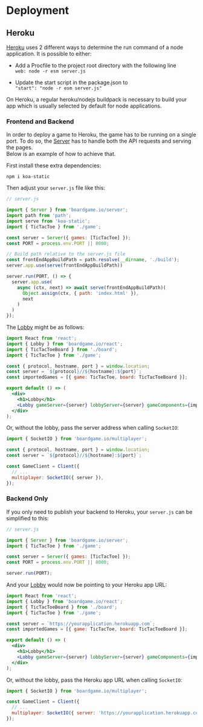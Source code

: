 # Deployment

## Heroku
[Heroku](https://heroku.com) uses 2 different ways to determine the run command of a node application. It is possible to either:

- Add a Procfile to the project root directory with the following line  
  `web: node -r esm server.js`

- Update the start script in the package.json to  
  `"start": "node -r esm server.js"`

On Heroku, a regular heroku/nodejs buildpack is necessary to build your app which is usually selected by default for node applications.  

### Frontend and Backend
In order to deploy a game to Heroku, the game has to be running on a single port. To do so, the [Server](/api/Server.md) has to handle both the API requests and serving the pages.  
Below is an example of how to achieve that.

First install these extra dependencies:

```
npm i koa-static
```
Then adjust your `server.js` file like this:

```js
// server.js

import { Server } from 'boardgame.io/server';
import path from 'path';
import serve from 'koa-static';
import { TicTacToe } from './game';

const server = Server({ games: [TicTacToe] });
const PORT = process.env.PORT || 8000;

// Build path relative to the server.js file
const frontEndAppBuildPath = path.resolve(__dirname, './build');
server.app.use(serve(frontEndAppBuildPath))

server.run(PORT, () => {
  server.app.use(
    async (ctx, next) => await serve(frontEndAppBuildPath)(
      Object.assign(ctx, { path: 'index.html' }),
      next
    )
  )
});
```

The [Lobby](/api/Lobby.md) might be as follows:

```jsx
import React from 'react';
import { Lobby } from 'boardgame.io/react';
import { TicTacToeBoard } from './board';
import { TicTacToe } from './game';

const { protocol, hostname, port } = window.location;
const server = `${protocol}//${hostname}:${port}`;
const importedGames = [{ game: TicTacToe, board: TicTacToeBoard }];

export default () => (
  <div>
    <h1>Lobby</h1>
    <Lobby gameServer={server} lobbyServer={server} gameComponents={importedGames} />
  </div>
);
```

Or, without the lobby, pass the server address when calling `SocketIO`:

```js
import { SocketIO } from 'boardgame.io/multiplayer';

const { protocol, hostname, port } = window.location;
const server = `${protocol}//${hostname}:${port}`;

const GameClient = Client({
  // ...
  multiplayer: SocketIO({ server }),
});
```

### Backend Only
If you only need to publish your backend to Heroku, your `server.js` can be simplified to this:

```js
// server.js

import { Server } from 'boardgame.io/server';
import { TicTacToe } from './game';

const server = Server({ games: [TicTacToe] });
const PORT = process.env.PORT || 8000;

server.run(PORT);
```

And your [Lobby](/api/Lobby.md) would now be pointing to your Heroku app URL:
```jsx
import React from 'react';
import { Lobby } from 'boardgame.io/react';
import { TicTacToeBoard } from './board';
import { TicTacToe } from './game';

const server = `https://yourapplication.herokuapp.com`;
const importedGames = [{ game: TicTacToe, board: TicTacToeBoard }];

export default () => (
  <div>
    <h1>Lobby</h1>
    <Lobby gameServer={server} lobbyServer={server} gameComponents={importedGames} />
  </div>
);
```

Or, without the lobby, pass the Heroku app URL when calling `SocketIO`:

```js
import { SocketIO } from 'boardgame.io/multiplayer';

const GameClient = Client({
  // ...
  multiplayer: SocketIO({ server: 'https://yourapplication.herokuapp.com' }),
});
```
